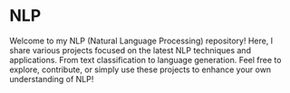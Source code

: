 # NLP
Welcome to my NLP (Natural Language Processing) repository! Here, I share various projects focused on the latest NLP techniques and applications. From text classification to language generation. Feel free to explore, contribute, or simply use these projects to enhance your own understanding of NLP!
